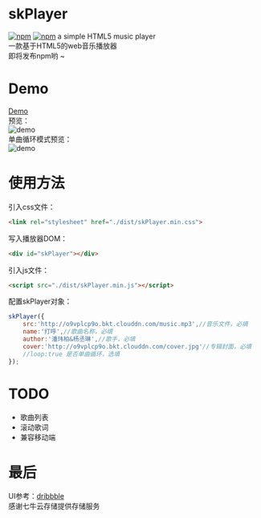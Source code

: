 # skPlayer
[![npm](https://img.shields.io/npm/v/skplayer.svg)]() [![npm](https://img.shields.io/npm/dt/skplayer.svg)]()
a simple HTML5 music player  
一款基于HTML5的web音乐播放器  
即将发布npm哟 ~

# Demo
[Demo](http://www.chengfeilong.com/skPlayer/)  
预览：  
![demo](http://o9vplcp9o.bkt.clouddn.com/demo.gif)  
单曲循环模式预览：  
![demo](http://o9vplcp9o.bkt.clouddn.com/demo_loop.gif)

# 使用方法
引入css文件： 
```html
<link rel="stylesheet" href="./dist/skPlayer.min.css">
```
写入播放器DOM：
```html
<div id="skPlayer"></div>
```
引入js文件：
```html
<script src="./dist/skPlayer.min.js"></script>
```
配置skPlayer对象：
```js
skPlayer({
    src:'http://o9vplcp9o.bkt.clouddn.com/music.mp3',//音乐文件，必填
    name:'打呼',//歌曲名称，必填
    author:'潘玮柏&杨丞琳',//歌手，必填
    cover:'http://o9vplcp9o.bkt.clouddn.com/cover.jpg'//专辑封面，必填
    //loop:true 是否单曲循环，选填
});
```

# TODO
* 歌曲列表
* 滚动歌词
* 兼容移动端

# 最后
UI参考：[dribbble](https://dribbble.com/shots/1233843-Ui-Kit-Rainy-Season)  
感谢七牛云存储提供存储服务
